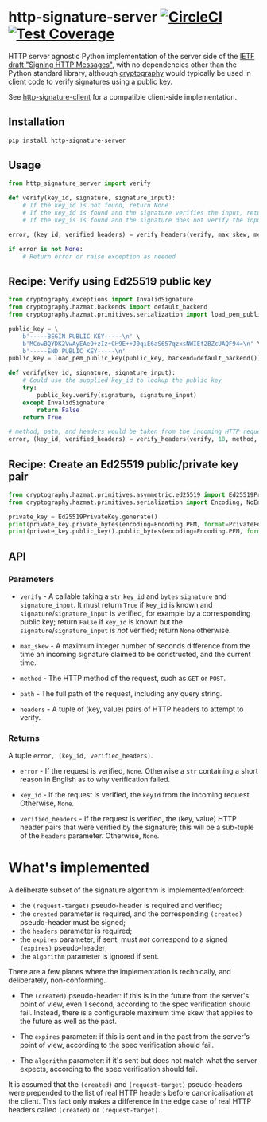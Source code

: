 # http-signature-server [![CircleCI](https://circleci.com/gh/michalc/python-http-signature-server.svg?style=shield)](https://circleci.com/gh/michalc/python-http-signature-server) [![Test Coverage](https://api.codeclimate.com/v1/badges/13edfb23364413ec24c3/test_coverage)](https://codeclimate.com/github/michalc/python-http-signature-server/test_coverage)

HTTP server agnostic Python implementation of the server side of the [IETF draft "Signing HTTP Messages"](https://tools.ietf.org/html/draft-ietf-httpbis-message-signatures-00), with no dependencies other than the Python standard library, although [cryptography](https://github.com/pyca/cryptography) would typically be used in client code to verify signatures using a public key.

See [http-signature-client](https://github.com/michalc/python-http-signature-client) for a compatible client-side implementation.


## Installation

```bash
pip install http-signature-server
```


## Usage

```python
from http_signature_server import verify

def verify(key_id, signature, signature_input):
    # If the key_id is not found, return None
    # If the key_id is found and the signature verifies the input, return True
    # If the key_is is found and the signature does not verify the input, return False

error, (key_id, verified_headers) = verify_headers(verify, max_skew, method, path, headers)

if error is not None:
    # Return error or raise exception as needed
```


## Recipe: Verify using Ed25519 public key

```python
from cryptography.exceptions import InvalidSignature
from cryptography.hazmat.backends import default_backend
from cryptography.hazmat.primitives.serialization import load_pem_public_key

public_key = \
    b'-----BEGIN PUBLIC KEY-----\n' \
    b'MCowBQYDK2VwAyEAe9+zIz+CH9E++J0qiE6aS657qzxsNWIEf2BZcUAQF94=\n' \
    b'-----END PUBLIC KEY-----\n'
public_key = load_pem_public_key(public_key, backend=default_backend())

def verify(key_id, signature, signature_input):
    # Could use the supplied key_id to lookup the public key
    try:
        public_key.verify(signature, signature_input)
    except InvalidSignature:
        return False
    return True

# method, path, and headers would be taken from the incoming HTTP request
error, (key_id, verified_headers) = verify_headers(verify, 10, method, path, headers)
```


## Recipe: Create an Ed25519 public/private key pair

```python
from cryptography.hazmat.primitives.asymmetric.ed25519 import Ed25519PrivateKey
from cryptography.hazmat.primitives.serialization import Encoding, NoEncryption, PrivateFormat, PublicFormat

private_key = Ed25519PrivateKey.generate()
print(private_key.private_bytes(encoding=Encoding.PEM, format=PrivateFormat.PKCS8, encryption_algorithm=NoEncryption()))
print(private_key.public_key().public_bytes(encoding=Encoding.PEM, format=PublicFormat.SubjectPublicKeyInfo))
```


## API

### Parameters

- `verify` - A callable taking a `str` `key_id` and `bytes` `signature` and `signature_input`. It must return `True` if `key_id` is known and `signature`/`signature_input` is verified, for example by a corresponding public key; return `False` if `key_id` is known but the `signature`/`signature_input` is _not_ verified; return `None` otherwise.

- `max_skew` - A maximum integer number of seconds difference from the time an incoming signature claimed to be constructed, and the current time.

- `method` - The HTTP method of the request, such as `GET` or `POST`.

- `path` - The full path of the request, including any query string.

- `headers` - A tuple of (key, value) pairs of HTTP headers to attempt to verify.


### Returns

A tuple `error, (key_id, verified_headers)`.

- `error` - If the request is verified, `None`. Otherwise a `str` containing a short reason in English as to why verification failed.

- `key_id` - If the request is verified, the `keyId` from the incoming request. Otherwise, `None`.

- `verified_headers` - If the request is verified, the (key, value) HTTP header pairs that were verified by the signature; this will be a sub-tuple of the `headers` parameter. Otherwise, `None`.


# What's implemented

A deliberate subset of the signature algorithm is implemented/enforced:

- the `(request-target)` pseudo-header is required and verified;
- the `created` parameter is required, and the corresponding `(created)` pseudo-header must be signed;
- the `headers` parameter is required;
- the `expires` parameter, if sent, must _not_ correspond to a signed `(expires)` pseudo-header;
- the `algorithm` parameter is ignored if sent.

There are a few places where the implementation is technically, and deliberately, non-conforming.

- The `(created)` pseudo-header: if this is in the future from the server's point of view, even 1 second, according to the spec verification should fail. Instead, there is a configurable maximum time skew that applies to the future as well as the past.

- The `expires` parameter: if this is sent and in the past from the server's point of view, according to the spec verification should fail.

- The `algorithm` parameter: if it's sent but does not match what the server expects, according to the spec verification should fail.

It is assumed that the `(created)` and `(request-target)` pseudo-headers were prepended to the list of real HTTP headers before canonicalisation at the client. This fact only makes a difference in the edge case of real HTTP headers called `(created)` or `(request-target)`.
